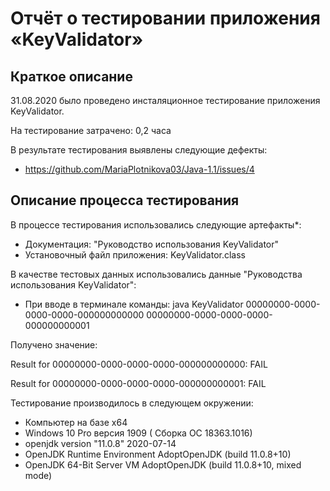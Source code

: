 # Отчёт о тестировании приложения «KeyValidator»

## Краткое описание

31.08.2020 было проведено инсталяционное тестирование приложения KeyValidator.

На тестирование затрачено: 0,2 часа 

В результате тестирования выявлены следующие дефекты:
*	https://github.com/MariaPlotnikova03/Java-1.1/issues/4

## Описание процесса тестирования

В процессе тестирования использовались следующие артефакты*:
*	Документация: "Руководство использования KeyValidator"
*	Установочный файл приложения: KeyValidator.class

В качестве тестовых данных использовались данные  "Руководства использования KeyValidator":
*	При вводе в терминале команды:
java KeyValidator 00000000-0000-0000-0000-000000000000 00000000-0000-0000-0000-000000000001

Получено значение:

Result for 00000000-0000-0000-0000-000000000000: FAIL

Result for 00000000-0000-0000-0000-000000000001: FAIL

Тестирование производилось в следующем окружении:
* Компьютер на базе х64
* Windows 10 Pro версия 1909 ( Сборка ОС 18363.1016)
* openjdk version "11.0.8" 2020-07-14
* OpenJDK Runtime Environment AdoptOpenJDK (build 11.0.8+10)
* OpenJDK 64-Bit Server VM AdoptOpenJDK (build 11.0.8+10, mixed mode)


